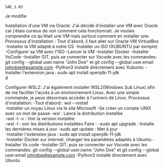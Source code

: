                                                                                   SAE_1.03

Je modifie 

Installation d'une VM via Oracle: 
J'ai décidé d'installer une VM avec Oracle car j'étais curieux de voir comment cela fonctionnait. Je voulais comprendre ce qu'était une VM mais surtout comment en installer une. 
Processus d'installation :
Tout d'abord, il faut aller sur Oracle VM VirtualBox
-Installer la VM adapté à notre OS 
-Installer un ISO (XUBUNTU par exmple)
-Configurer sa VM avec l'ISO
-Lancer la VM
-Installer Docker 
-Installer VsCode
-Installer GIT, puis se connecter sur Vscode avec les commandes: git config --global user.name "John Doe"  et  git config --global user.email johndoe@example.com
-Python3 installé directement avec Xubuntu
-Installer l'extension java : sudo apt install openjdk-11-jdk   
d

Configurer WSL2:
J'ai également installer WSL2(Windows Sub Linux) afin de me faciliter l'accès à un environnement Linux. Avec une simple commande, je peux désormais accèder à l'univers de Linux. 
Processus d'installation:
-Tout d’abord : wsl --install  
-Installer un noyau Linux via le site Microsoft 
-Se créer un compte UNIX avec un mot de passe 
-wsl : Lance la distribution installée  
-wsl -l -v : Voir la version installée  
-wsl -l : voir les distributions installées 
Faire : 
-sudo apt upgrade : Installe les dernières mises à jour 
-sudo apt update : Met à jour  
-Installer l'extension java : sudo apt install openjdk-11-jdk   
-Installer Docker sur internet, changer les paramètres adaptés à Ubuntu 
-Installer Vs code 
-Installer GIT, puis se connecter sur Vscode avec les commandes: git config --global user.name "John Doe"  et  git config --global user.email johndoe@example.com
-Python3 installé directement avec Ubuntu 
 
